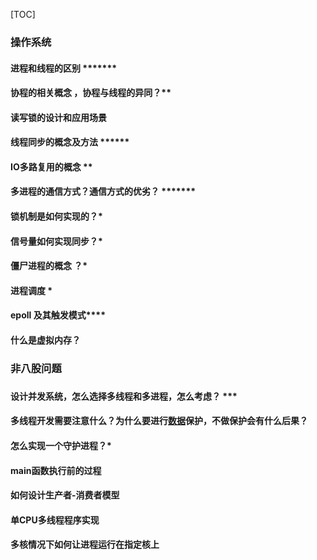 [TOC]

###  操作系统

####  进程和线程的区别 ******* 

####  协程的相关概念 ，协程与线程的异同？** 

####  读写锁的设计和应用场景 

####  线程同步的概念及方法 ****** 

####  IO多路复用的概念 ** 

####  多进程的通信方式？通信方式的优劣？ ******* 

####  锁机制是如何实现的？* 

####  信号量如何实现同步？* 

####  僵尸进程的概念 ？* 

####  进程调度 * 

####  epoll 及其触发模式**** 

####  什么是虚拟内存？ 



###  非八股问题    

###  

####  设计并发系统，怎么选择多线程和多进程，怎么考虑？ *** 

####  多线程开发需要注意什么？为什么要进行[数据]()保护，不做保护会有什么后果？ 

####  怎么实现一个守护进程？* 

####  main函数执行前的过程 

####  如何设计生产者-消费者模型 

####  单CPU多线程程序实现 

####  多核情况下如何让进程运行在指定核上